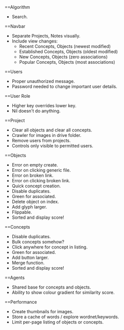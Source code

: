 ==Algorithm
* Search.

==Navbar
* Separate Projects, Notes visually.
* Include view changes:
  * Recent Concepts, Objects (newest modified)
  * Established Concepts, Objects (oldest modified)
  * New Concepts, Objects (zero associations)
  * Popular Concepts, Objects (most associations)

==Users
* Proper unauthorized message.
* Password needed to change important user details.

==User Role
* Higher key overrides lower key.
* Nil doesn't do anything.

==Project
* Clear all objects and clear all concepts.
* Crawler for images in drive folder.
* Remove users from projects.
* Controls only visible to permitted users.

==Objects
* Error on empty create.
* Error on clicking generic file.
* Error on broken link.
* Error on clicking broken link.
* Quick concept creation.
* Disable duplicates.
* Green for associated.
* Delete object on index.
* Add glyph larger.
* Flippable.
* Sorted and display score!

==Concepts
* Disable duplicates.
* Bulk concepts somehow?
* Click anywhere for concept in listing.
* Green for associated.
* Add button larger.
* Merge function.
* Sorted and display score!

==Agents
* Shared base for concepts and objects.
* Ability to show colour gradient for similarity score.

==Performance
* Create thumbnails for images.
* Store a cache of words / explore wordnet/keywords.
* Limit per-page listing of objects or concepts.
